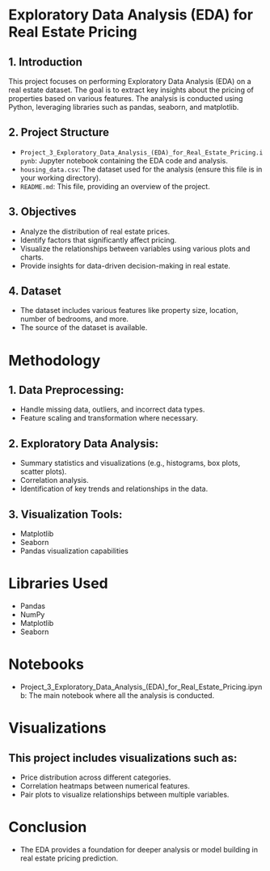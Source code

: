 # Exploratory Data Analysis (EDA) for Real Estate Pricing

## 1. Introduction
This project focuses on performing Exploratory Data Analysis (EDA) on a real estate dataset. The goal is to extract key insights about the pricing of properties based on various features. The analysis is conducted using Python, leveraging libraries such as pandas, seaborn, and matplotlib.

## 2. Project Structure
- `Project_3_Exploratory_Data_Analysis_(EDA)_for_Real_Estate_Pricing.ipynb`: Jupyter notebook containing the EDA code and analysis.
- `housing_data.csv`: The dataset used for the analysis (ensure this file is in your working directory).
- `README.md`: This file, providing an overview of the project.
## 3. Objectives
-  Analyze the distribution of real estate prices.
-  Identify factors that significantly affect pricing.
-  Visualize the relationships between variables using various plots and charts.
-  Provide insights for data-driven decision-making in real estate.
## 4. Dataset
-  The dataset includes various features like property size, location, number of bedrooms, and more.
-  The source of the dataset is available.

# Methodology
## 1. Data Preprocessing:
-  Handle missing data, outliers, and incorrect data types.
-  Feature scaling and transformation where necessary.
## 2. Exploratory Data Analysis:
-  Summary statistics and visualizations (e.g., histograms, box plots, scatter plots).
-  Correlation analysis.
-  Identification of key trends and relationships in the data.
## 3. Visualization Tools:
-  Matplotlib
-  Seaborn
-  Pandas visualization capabilities
# Libraries Used
-  Pandas
-  NumPy
-  Matplotlib
-  Seaborn
# Notebooks
-  Project_3_Exploratory_Data_Analysis_(EDA)_for_Real_Estate_Pricing.ipynb: The main notebook where all the analysis is conducted.
# Visualizations
## This project includes visualizations such as:
-   Price distribution across different categories.
-   Correlation heatmaps between numerical features.
-   Pair plots to visualize relationships between multiple variables.
# Conclusion
-   The EDA provides a foundation for deeper analysis or model building in real estate pricing prediction.
